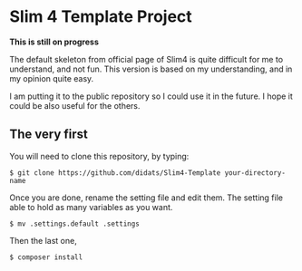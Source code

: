 # Slim 4 Template Project

**This is still on progress**

The default skeleton from official page of Slim4 is quite difficult for me to understand, and not fun. This version is based on my understanding, and in my opinion quite easy. 

I am putting it to the public repository so I could use it in the future. I hope it could be also useful for the others.

## The very first

You will need to clone this repository, by typing:
```
$ git clone https://github.com/didats/Slim4-Template your-directory-name
```

Once you are done, rename the setting file and edit them. The setting file able to hold as many variables as you want.

```
$ mv .settings.default .settings
```

Then the last one, 

```
$ composer install
```